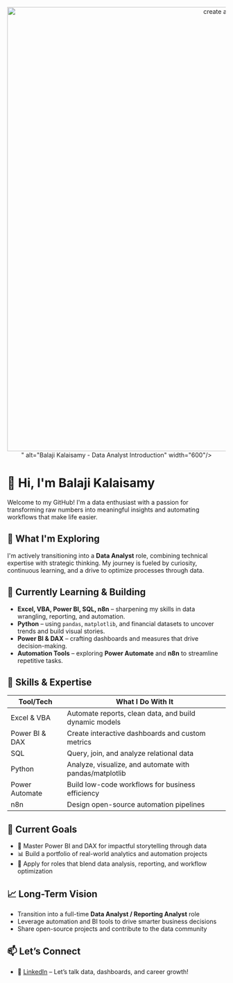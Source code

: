 <!-- Banner Image -->
<p align="center">
  <img src="<img width="1536" height="1024" alt="create a professiona" src="https://github.com/user-attachments/assets/ce857486-019e-446e-b52e-67c52876da4b" />
" alt="Balaji Kalaisamy - Data Analyst Introduction" width="600"/>
</p>

# 👋 Hi, I'm Balaji Kalaisamy

Welcome to my GitHub! I'm a data enthusiast with a passion for transforming raw numbers into meaningful insights and automating workflows that make life easier.

## 👀 What I'm Exploring

I'm actively transitioning into a **Data Analyst** role, combining technical expertise with strategic thinking. My journey is fueled by curiosity, continuous learning, and a drive to optimize processes through data.

## 🌱 Currently Learning & Building

- **Excel, VBA, Power BI, SQL, n8n** – sharpening my skills in data wrangling, reporting, and automation.
- **Python** – using `pandas`, `matplotlib`, and financial datasets to uncover trends and build visual stories.
- **Power BI & DAX** – crafting dashboards and measures that drive decision-making.
- **Automation Tools** – exploring **Power Automate** and **n8n** to streamline repetitive tasks.

## 🔧 Skills & Expertise

| Tool/Tech        | What I Do With It                                      |
|------------------|--------------------------------------------------------|
| Excel & VBA      | Automate reports, clean data, and build dynamic models |
| Power BI & DAX   | Create interactive dashboards and custom metrics       |
| SQL              | Query, join, and analyze relational data               |
| Python           | Analyze, visualize, and automate with pandas/matplotlib|
| Power Automate   | Build low-code workflows for business efficiency       |
| n8n              | Design open-source automation pipelines                |

## 🎯 Current Goals

- 🚀 Master Power BI and DAX for impactful storytelling through data  
- 📊 Build a portfolio of real-world analytics and automation projects  
- 💼 Apply for roles that blend data analysis, reporting, and workflow optimization  

## 📈 Long-Term Vision

- Transition into a full-time **Data Analyst / Reporting Analyst** role  
- Leverage automation and BI tools to drive smarter business decisions  
- Share open-source projects and contribute to the data community  

## 📫 Let’s Connect

- 💼 [LinkedIn](https://www.linkedin.com/in/balajikalaisamy/) – Let’s talk data, dashboards, and career growth!
